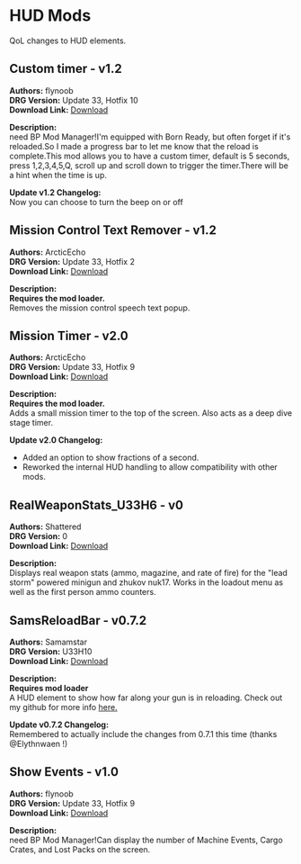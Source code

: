 # HUD Mods

QoL changes to HUD elements.

<!-- mod list -->

## Custom timer - v1.2
**Authors:** flynoob  
**DRG Version:** Update 33, Hotfix 10  
**Download Link:** [Download](https://github.com/ArcticEcho/DRG-Mods/raw/4b713ba2c3d1f5fa9d3081c661e65bb3ef32957c/Quality%20of%20Life/HUD/Custom%20Timer%20-%20V1.2%20_P.pak)  

**Description:**  
need BP Mod Manager!I'm equipped with Born Ready, but often forget if it's reloaded.So I made a progress bar to let me know that the reload is complete.This mod allows you to have a custom timer, default is 5 seconds, press 1,2,3,4,5,Q, scroll up and scroll down to trigger the timer.There will be a hint when the time is up.

**Update v1.2 Changelog:**  
Now you can choose to turn the beep on or off

## Mission Control Text Remover - v1.2
**Authors:** ArcticEcho  
**DRG Version:** Update 33, Hotfix 2  
**Download Link:** [Download](https://github.com/ArcticEcho/DRG-Mods/raw/e303de4d3d5aab5825af8858ac95cdeb66d07e0f/Quality%20of%20Life/HUD/Mission%20Control%20Text%20Remover%20-%20V1.2%20_P.pak)  

**Description:**  
**Requires the mod loader.**  
Removes the mission control speech text popup.

## Mission Timer - v2.0
**Authors:** ArcticEcho  
**DRG Version:** Update 33, Hotfix 9  
**Download Link:** [Download](https://github.com/ArcticEcho/DRG-Mods/raw/02e27e2b5411ab8905010eeda31ceb47ab6f3819/Quality%20of%20Life/HUD/Mission%20Timer%20-%20V2.0%20_P.pak)  

**Description:**  
**Requires the mod loader.**  
Adds a small mission timer to the top of the screen. Also acts as a deep dive stage timer.

**Update v2.0 Changelog:**  
- Added an option to show fractions of a second.  
 - Reworked the internal HUD handling to allow compatibility with other mods.

## RealWeaponStats_U33H6 - v0
**Authors:** Shattered  
**DRG Version:** 0  
**Download Link:** [Download](https://github.com/ArcticEcho/DRG-Mods/raw/836ff189301bec11a5d797430255685b70ed2cc5/Quality%20of%20Life/HUD/RealWeaponStats_U33H6%20-%20V0%20_P.pak)  

**Description:**  
Displays real weapon stats (ammo, magazine, and rate of fire) for the "lead storm" powered minigun and zhukov nuk17. Works in the loadout menu as well as the first person ammo counters.

## SamsReloadBar - v0.7.2
**Authors:** Samamstar  
**DRG Version:** U33H10  
**Download Link:** [Download](https://github.com/ArcticEcho/DRG-Mods/raw/368db10bac4475b5fca2ef645c8b91d28a0e49d8/Quality%20of%20Life/HUD/SamsReloadBar%20-%20V0.7.2%20_P.pak)  

**Description:**  
**Requires mod loader**  
A HUD element to show how far along your gun is in reloading. Check out my github for more info [here.](https://github.com/samamstar/SamsReloadBar/)

**Update v0.7.2 Changelog:**  
Remembered to actually include the changes from 0.7.1 this time (thanks @Elythnwaen !)

## Show Events - v1.0
**Authors:** flynoob  
**DRG Version:** Update 33, Hotfix 9  
**Download Link:** [Download](https://github.com/ArcticEcho/DRG-Mods/raw/dd73de36a142eb42a00d089ceb5bf05a54f53f7e/Quality%20of%20Life/HUD/Show%20Events%20-%20V1.0%20_P.pak)  

**Description:**  
need BP Mod Manager!Can display the number of Machine Events, Cargo Crates, and Lost Packs on the screen.